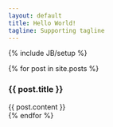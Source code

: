 ```yaml
---
layout: default
title: Hello World!
tagline: Supporting tagline
---
```

{% include JB/setup %}

{% for post in site.posts %}
  <div class="panel panel-default">
    <div class="panel-heading"><h3>{{ post.title }}</h3></div>
    <div class="panel-body">{{ post.content }}</div>
  </div>
{% endfor %}
